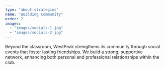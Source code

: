 ```yaml
---
type: "about-strategies"
name: "Building Community"
order: 2
images:
  - "images/socials-1.jpg"
  - "images/socials-2.jpg"
---
```


Beyond the classroom, WestPeak strengthens its community through social events that foster lasting friendships. We build a strong, supportive network, enhancing both personal and professional relationships within the club.
